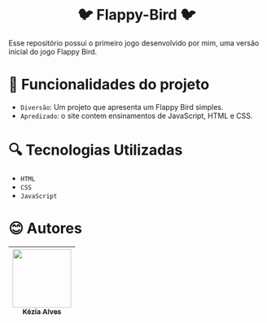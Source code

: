 <h1 align="center"> 🐦 Flappy-Bird 🐦  </h1>

<p>Esse repositório possui o primeiro jogo desenvolvido por mim, uma versão inicial do jogo Flappy Bird.</p>

# :hammer: Funcionalidades do projeto

- `Diversão`:  Um projeto que apresenta um Flappy Bird simples.
- `Apredizado`: o site contem ensinamentos de JavaScript, HTML e CSS.

# :mag: Tecnologias Utilizadas

- `HTML`
- `CSS`
- `JavaScript`

# :blush: Autores

| [<img src="https://user-images.githubusercontent.com/98348012/205515078-8fbc6d35-d9bc-46d7-9ea2-4627bcf9c350.jpeg" width=115><br><sub>Kézia Alves</sub>](https://github.com/Keke2605)
| :---: |
